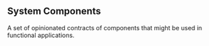 ## System Components
A set of opinionated contracts of components that might be used in functional applications.